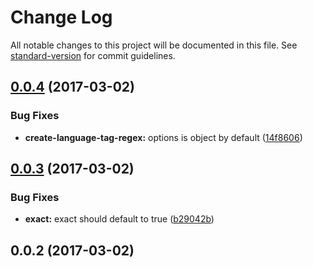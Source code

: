 # Change Log

All notable changes to this project will be documented in this file. See [standard-version](https://github.com/conventional-changelog/standard-version) for commit guidelines.

<a name="0.0.4"></a>
## [0.0.4](https://github.com/sebinsua/ietf-language-tag-regex/compare/v0.0.3...v0.0.4) (2017-03-02)


### Bug Fixes

* **create-language-tag-regex:** options is object by default ([14f8606](https://github.com/sebinsua/ietf-language-tag-regex/commit/14f8606))



<a name="0.0.3"></a>
## [0.0.3](https://github.com/sebinsua/ietf-language-tag-regex/compare/v0.0.2...v0.0.3) (2017-03-02)


### Bug Fixes

* **exact:** exact should default to true ([b29042b](https://github.com/sebinsua/ietf-language-tag-regex/commit/b29042b))



<a name="0.0.2"></a>
## 0.0.2 (2017-03-02)
